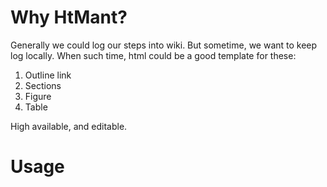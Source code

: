 
# Why HtMant?
Generally we could log our steps into wiki. 
But sometime, we want to keep log locally. 
When such time, html could be a good template for these:

1. Outline link
2. Sections
3. Figure
4. Table

High available, and editable. 


# Usage
